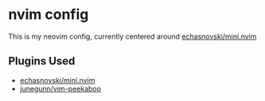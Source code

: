 # nvim config
This is my neovim config, currently centered around [echasnovski/mini.nvim](https://github.com/echasnovski/mini.nvim)

## Plugins Used
- [echasnovski/mini.nvim](https://github.com/echasnovski/mini.nvim)
- [junegunn/vim-peekaboo](https://github.com/junegunn/vim-peekaboo)
